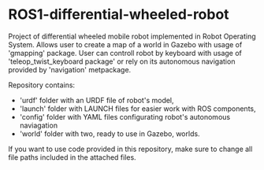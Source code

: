 # ROS1-differential-wheeled-robot
Project of differential wheeled mobile robot implemented in Robot Operating System. Allows user to create a map of a world in Gazebo with usage of 'gmapping' package. User can controll robot by keyboard with usage of 'teleop_twist_keyboard package' or rely on its autonomous navigation provided by 'navigation' metpackage.

Repository contains:
- 'urdf' folder with an URDF file of robot's model,
- 'launch' folder with LAUNCH files for easier work with ROS components,
- 'config' folder with YAML files configurating robot's autonomous naviagation
- 'world' folder with two, ready to use in Gazebo, worlds.

If you want to use code provided in this repository, make sure to change all file paths included in the attached files.

